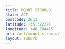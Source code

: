 ```yaml
---
title: MOUNT STROMLO
state: ACT
postcode: 2611
latitude: -35.322291
longitude: 148.784415
url: /act/mount-stromlo/
layout: suburb
---
```

